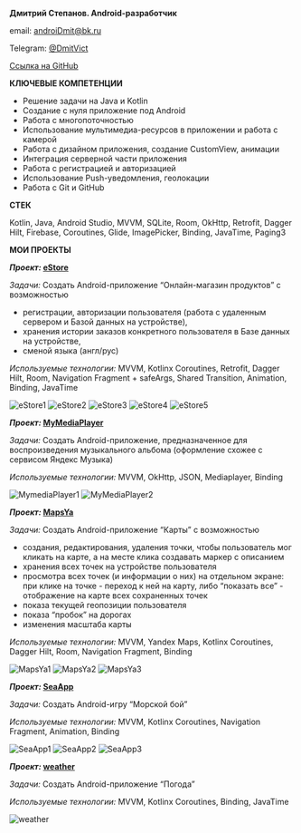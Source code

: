 **Дмитрий Степанов. Android-разработчик**    


email: androiDmit@bk.ru

Telegram: [@DmitVict](https://t.me/DmitVict)

[Ссылка на GitHub](https://github.com/DmitriyS2)


**КЛЮЧЕВЫЕ КОМПЕТЕНЦИИ**

- Решение задачи на Java и Kotlin
- Создание с нуля приложение под Android
- Работа с многопоточностью
- Использование мультимедиа-ресурсов в приложении и работа с камерой
- Работа с дизайном приложения, создание CustomView, анимации
- Интеграция серверной части приложения
- Работа с регистрацией и авторизацией
- Использование Push-уведомления, геолокации
- Работа с Git и GitHub


**СТЕК**

Kotlin, Java, Android Studio, MVVM, SQLite, Room, OkHttp, Retrofit, Dagger Hilt, Firebase, Coroutines, Glide, ImagePicker, Binding, JavaTime, Paging3



**МОИ ПРОЕКТЫ**

***Проект:* [eStore](https://github.com/DmitriyS2/eStore_kt)**

*Задачи:* Создать Android-приложение “Онлайн-магазин продуктов” с возможностью 
- регистрации, авторизации пользователя (работа с удаленным сервером и Базой данных на устройстве), 
- хранения истории заказов конкретного пользователя в Базе данных на устройстве,
- сменой языка (англ/рус)

*Используемые технологии:* MVVM, Kotlinx Coroutines, Retrofit, Dagger Hilt, Room, Navigation Fragment + safeArgs, Shared Transition, Animation, Binding, JavaTime

![eStore1](https://github.com/DmitriyS2/MyPortfolio/blob/main/eStore1.jpeg)
![eStore2](https://github.com/DmitriyS2/MyPortfolio/blob/main/eStore2.jpeg)
![eStore3](https://github.com/DmitriyS2/MyPortfolio/blob/main/eStore3.jpeg)
![eStore4](https://github.com/DmitriyS2/MyPortfolio/blob/main/eStore4.jpeg)
![eStore5](https://github.com/DmitriyS2/MyPortfolio/blob/main/eStore5.jpeg)



***Проект:* [MyMediaPlayer](https://github.com/DmitriyS2/MyMediaPlayer)**

*Задачи:* Создать Android-приложение, предназначенное для воспроизведения музыкального альбома (оформление схожее с сервисом Яндекс Музыка)

*Используемые технологии:* MVVM, OkHttp, JSON, Mediaplayer, Binding

![MymediaPlayer1](https://github.com/DmitriyS2/MyPortfolio/blob/main/myMediaPlayer1.jpeg)
![MyMediaPlayer2](https://github.com/DmitriyS2/MyPortfolio/blob/main/myMediaPlayer2.jpeg)



***Проект:* [MapsYa](https://github.com/DmitriyS2/MapsYa)**

*Задачи:* Создать Android-приложение “Карты” с возможностью 

- создания, редактирования, удаления точки, чтобы пользователь мог кликать на карте, а на месте клика создавать маркер с описанием
- хранения всех точек на устройстве пользователя
- просмотра всех точек (и информации о них) на отдельном экране: при клике на точке - переход к ней на карту, либо “показать все” - отображение на карте всех сохраненных точек
- показа текущей геопозиции пользователя
- показа “пробок” на дорогах
- изменения масштаба карты

*Используемые технологии:* MVVM, Yandex Maps, Kotlinx Coroutines, Dagger Hilt, Room, Navigation Fragment, Binding

![MapsYa1](https://github.com/DmitriyS2/MyPortfolio/blob/main/mapsYa1.jpeg)
![MapsYa2](https://github.com/DmitriyS2/MyPortfolio/blob/main/mapsYa2.jpeg)
![MapsYa3](https://github.com/DmitriyS2/MyPortfolio/blob/main/mapsYa3.jpeg)


***Проект:* [SeaApp](https://github.com/DmitriyS2/SeaApp)**

*Задачи:* Создать Android-игру “Морской бой”

*Используемые технологии:* MVVM, Kotlinx Coroutines, Navigation Fragment, Animation, Binding

![SeaApp1](https://github.com/DmitriyS2/MyPortfolio/blob/main/seaApp1.jpeg)
![SeaApp2](https://github.com/DmitriyS2/MyPortfolio/blob/main/seaApp2.jpeg)
![SeaApp3](https://github.com/DmitriyS2/MyPortfolio/blob/main/seaApp3.jpeg)


***Проект:* [weather](https://github.com/DmitriyS2/weather)**

*Задачи:* Создать Android-приложение “Погода”

*Используемые технологии:* MVVM, Kotlinx Coroutines, Binding, JavaTime

![weather](https://github.com/DmitriyS2/MyPortfolio/blob/main/weather.jpeg)

